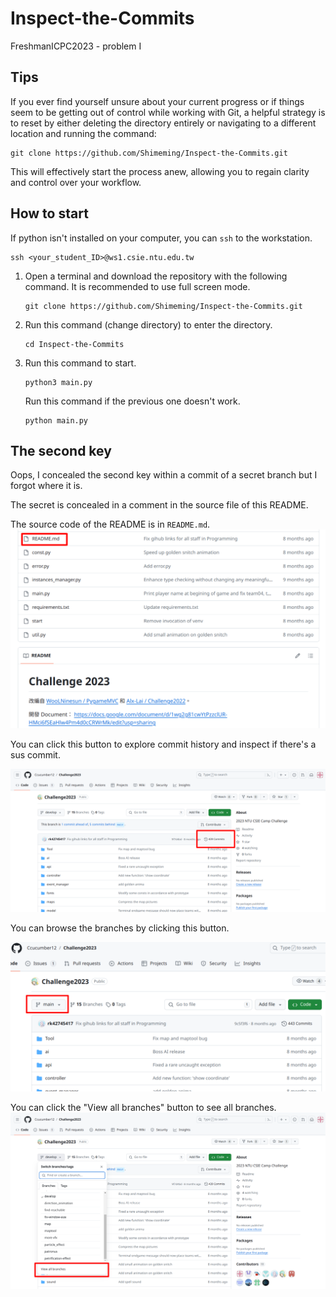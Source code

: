 # Inspect-the-Commits
FreshmanICPC2023 - problem I

## Tips
If you ever find yourself unsure about your current progress or if things seem to be getting out of control while working with Git, a helpful strategy is to reset by either deleting the directory entirely or navigating to a different location and running the command:
```
git clone https://github.com/Shimeming/Inspect-the-Commits.git
```
This will effectively start the process anew, allowing you to regain clarity and control over your workflow.

## How to start
If python isn't installed on your computer, you can `ssh` to the workstation.
```
ssh <your_student_ID>@ws1.csie.ntu.edu.tw
```

1. Open a terminal and download the repository with the following command. It is recommended to use full screen mode.
    ```
    git clone https://github.com/Shimeming/Inspect-the-Commits.git
    ```

2. Run this command (change directory) to enter the directory.
    ```
    cd Inspect-the-Commits
    ```

3. Run this command to start.
    ```
    python3 main.py
    ```

    Run this command if the previous one doesn't work.
    ```
    python main.py
    ```

## The second key
Oops, I concealed the second key within a commit of a secret branch but I forgot where it is.

The secret is concealed in a comment in the source file of this README.
<!-- the key is: "lets join Challenge2024 together" -->

The source code of the README is in `README.md`.
![README.md](image/readme_source.png)

You can click this button to explore commit history and inspect if there's a sus commit.

![commits_button](image/commits_button.png)

You can browse the branches by clicking this button.

![branch_button](image/branch_button.png)

You can click the "View all branches" button to see all branches.
![view all branches](image/branch_list.png)

